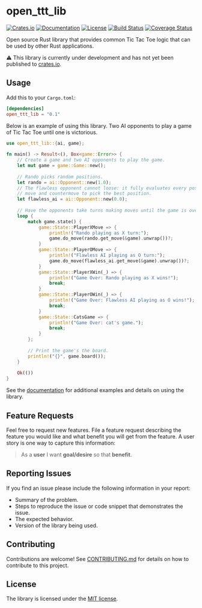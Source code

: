 # open_ttt_lib

[![Crates.io](https://img.shields.io/crates/v/open_ttt_lib.svg)](https://crates.io/crates/open_ttt_lib)
[![Documentation](https://docs.rs/open_ttt_lib/badge.svg)](https://docs.rs/open_ttt_lib)
[![License](https://img.shields.io/crates/l/open_ttt_lib.svg)](https://github.com/j-richey/open_ttt_lib/blob/master/LICENSE.txt)
[![Build Status](https://travis-ci.com/j-richey/open_ttt_lib.svg?branch=master)](https://travis-ci.com/j-richey/open_ttt_lib)
[![Coverage Status](https://coveralls.io/repos/github/j-richey/open_ttt_lib/badge.svg?branch=master)](https://coveralls.io/github/j-richey/open_ttt_lib?branch=master)

Open source Rust library that provides common Tic Tac Toe logic that can be used
by other Rust applications.

:warning: This library is currently under development and has not yet been published
to [crates.io](https://crates.io/).

## Usage
Add this to your `Cargo.toml`:

```toml
[dependencies]
open_ttt_lib = "0.1"
```

Below is an example of using this library. Two AI opponents to play a game of
Tic Tac Toe until one is victorious.

```rust
use open_ttt_lib::{ai, game};
 
fn main() -> Result<(), Box<game::Error>> {
    // Create a game and two AI opponents to play the game.
    let mut game = game::Game::new();
 
    // Rando picks random positions.
    let rando = ai::Opponent::new(1.0);
    // The flawless opponent cannot loose: it fully evaluates every possible
    // move and countermove to pick the best position.
    let flawless_ai = ai::Opponent::new(0.0);
 
    // Have the opponents take turns making moves until the game is over.
    loop {
        match game.state() {
            game::State::PlayerXMove => {
                println!("Rando playing as X turn:");
                game.do_move(rando.get_move(&game).unwrap())?;
            }
            game::State::PlayerOMove => {
                println!("Flawless AI playing as O turn:");
                game.do_move(flawless_ai.get_move(&game).unwrap())?;
            }
            game::State::PlayerXWin(_) => {
                println!("Game Over: Rando playing as X wins!");
                break;
            }
            game::State::PlayerOWin(_) => {
                println!("Game Over: Flawless AI playing as O wins!");
                break;
            }
            game::State::CatsGame => {
                println!("Game Over: cat's game.");
                break;
            }
        };
 
        // Print the game's the board.
        println!("{}", game.board());
    }
 
    Ok(())
}
```

See the [documentation](https://docs.rs/open_ttt_lib/) for additional examples 
and details on using the library.


## Feature Requests
Feel free to request new features. File a feature request describing the feature
you would like and what benefit you will get from the feature. A user story is 
one way to capture this information:

> As a **user** I want **goal/desire** so that **benefit**.


## Reporting Issues
If you find an issue please include the following information in your report:

* Summary of the problem.
* Steps to reproduce the issue or code snippet that demonstrates the issue.
* The expected behavior.
* Version of the library being used.


## Contributing
Contributions are welcome! See [CONTRIBUTING.md](https://github.com/j-richey/open_ttt_lib/blob/master/CONTRIBUTING.md) 
for details on how to contribute to this project.


## License
The library is licensed under the [MIT license](https://github.com/j-richey/open_ttt_lib/blob/master/LICENSE.txt).
